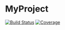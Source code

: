 # MyProject

[![Build Status](https://github.com/JaderAzevedo/MyProject.jl/actions/workflows/CI.yml/badge.svg?branch=main)](https://github.com/JaderAzevedo/MyProject.jl/actions/workflows/CI.yml?query=branch%3Amain)
[![Coverage](https://codecov.io/gh/JaderAzevedo/MyProject.jl/branch/main/graph/badge.svg)](https://codecov.io/gh/JaderAzevedo/MyProject.jl)
